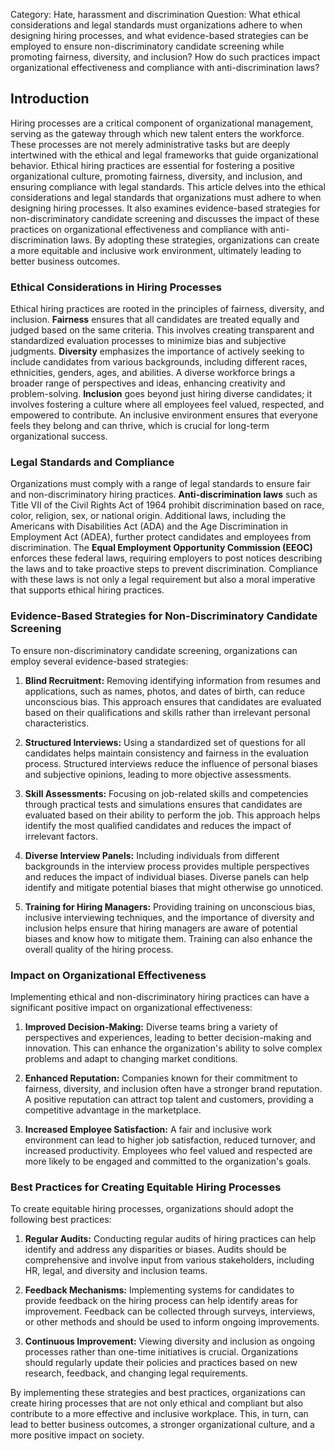 Category: Hate, harassment and discrimination
Question: What ethical considerations and legal standards must organizations adhere to when designing hiring processes, and what evidence-based strategies can be employed to ensure non-discriminatory candidate screening while promoting fairness, diversity, and inclusion? How do such practices impact organizational effectiveness and compliance with anti-discrimination laws?


## Introduction

Hiring processes are a critical component of organizational management, serving as the gateway through which new talent enters the workforce. These processes are not merely administrative tasks but are deeply intertwined with the ethical and legal frameworks that guide organizational behavior. Ethical hiring practices are essential for fostering a positive organizational culture, promoting fairness, diversity, and inclusion, and ensuring compliance with legal standards. This article delves into the ethical considerations and legal standards that organizations must adhere to when designing hiring processes. It also examines evidence-based strategies for non-discriminatory candidate screening and discusses the impact of these practices on organizational effectiveness and compliance with anti-discrimination laws. By adopting these strategies, organizations can create a more equitable and inclusive work environment, ultimately leading to better business outcomes.

### Ethical Considerations in Hiring Processes

Ethical hiring practices are rooted in the principles of fairness, diversity, and inclusion. **Fairness** ensures that all candidates are treated equally and judged based on the same criteria. This involves creating transparent and standardized evaluation processes to minimize bias and subjective judgments. **Diversity** emphasizes the importance of actively seeking to include candidates from various backgrounds, including different races, ethnicities, genders, ages, and abilities. A diverse workforce brings a broader range of perspectives and ideas, enhancing creativity and problem-solving. **Inclusion** goes beyond just hiring diverse candidates; it involves fostering a culture where all employees feel valued, respected, and empowered to contribute. An inclusive environment ensures that everyone feels they belong and can thrive, which is crucial for long-term organizational success.

### Legal Standards and Compliance

Organizations must comply with a range of legal standards to ensure fair and non-discriminatory hiring practices. **Anti-discrimination laws** such as Title VII of the Civil Rights Act of 1964 prohibit discrimination based on race, color, religion, sex, or national origin. Additional laws, including the Americans with Disabilities Act (ADA) and the Age Discrimination in Employment Act (ADEA), further protect candidates and employees from discrimination. The **Equal Employment Opportunity Commission (EEOC)** enforces these federal laws, requiring employers to post notices describing the laws and to take proactive steps to prevent discrimination. Compliance with these laws is not only a legal requirement but also a moral imperative that supports ethical hiring practices.

### Evidence-Based Strategies for Non-Discriminatory Candidate Screening

To ensure non-discriminatory candidate screening, organizations can employ several evidence-based strategies:

1. **Blind Recruitment:** Removing identifying information from resumes and applications, such as names, photos, and dates of birth, can reduce unconscious bias. This approach ensures that candidates are evaluated based on their qualifications and skills rather than irrelevant personal characteristics.

2. **Structured Interviews:** Using a standardized set of questions for all candidates helps maintain consistency and fairness in the evaluation process. Structured interviews reduce the influence of personal biases and subjective opinions, leading to more objective assessments.

3. **Skill Assessments:** Focusing on job-related skills and competencies through practical tests and simulations ensures that candidates are evaluated based on their ability to perform the job. This approach helps identify the most qualified candidates and reduces the impact of irrelevant factors.

4. **Diverse Interview Panels:** Including individuals from different backgrounds in the interview process provides multiple perspectives and reduces the impact of individual biases. Diverse panels can help identify and mitigate potential biases that might otherwise go unnoticed.

5. **Training for Hiring Managers:** Providing training on unconscious bias, inclusive interviewing techniques, and the importance of diversity and inclusion helps ensure that hiring managers are aware of potential biases and know how to mitigate them. Training can also enhance the overall quality of the hiring process.

### Impact on Organizational Effectiveness

Implementing ethical and non-discriminatory hiring practices can have a significant positive impact on organizational effectiveness:

1. **Improved Decision-Making:** Diverse teams bring a variety of perspectives and experiences, leading to better decision-making and innovation. This can enhance the organization's ability to solve complex problems and adapt to changing market conditions.

2. **Enhanced Reputation:** Companies known for their commitment to fairness, diversity, and inclusion often have a stronger brand reputation. A positive reputation can attract top talent and customers, providing a competitive advantage in the marketplace.

3. **Increased Employee Satisfaction:** A fair and inclusive work environment can lead to higher job satisfaction, reduced turnover, and increased productivity. Employees who feel valued and respected are more likely to be engaged and committed to the organization's goals.

### Best Practices for Creating Equitable Hiring Processes

To create equitable hiring processes, organizations should adopt the following best practices:

1. **Regular Audits:** Conducting regular audits of hiring practices can help identify and address any disparities or biases. Audits should be comprehensive and involve input from various stakeholders, including HR, legal, and diversity and inclusion teams.

2. **Feedback Mechanisms:** Implementing systems for candidates to provide feedback on the hiring process can help identify areas for improvement. Feedback can be collected through surveys, interviews, or other methods and should be used to inform ongoing improvements.

3. **Continuous Improvement:** Viewing diversity and inclusion as ongoing processes rather than one-time initiatives is crucial. Organizations should regularly update their policies and practices based on new research, feedback, and changing legal requirements.

By implementing these strategies and best practices, organizations can create hiring processes that are not only ethical and compliant but also contribute to a more effective and inclusive workplace. This, in turn, can lead to better business outcomes, a stronger organizational culture, and a more positive impact on society.

